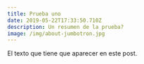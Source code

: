 ```yaml
---
title: Prueba uno
date: 2019-05-22T17:33:50.710Z
description: Un resumen de la prueba?
image: /img/about-jumbotron.jpg
---
```

El texto que tiene que aparecer en este post.
